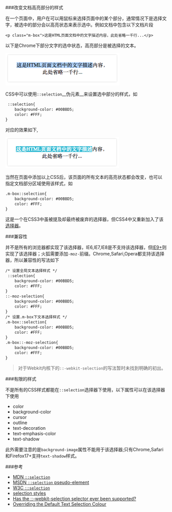 ###改变文档高亮部分的样式

在一个页面中，用户在可以用鼠标来选择页面中的某个部分，通常情况下是选择文字，被选中的部分会以高亮状态来表示选中。例如文档中包含以下文档片段

	<p class="m-box">这是HTML页面文档中的文字描述内容，此处省略一千行...</p>

以下是Chrome下部分文字的选中状态，高亮部分是被选择的文本。

![默认选中](1.png)

CSS中可以使用`::selection`__伪元素__来设置选中部分的样式，如

	 ::selection{
	    background-color: #00BBD5;
    	color: #FFF;
	}

对应的效果如下,

![添加::selection](2.png)

当然在页面中添加以上CSS后，该页面的所有文本的高亮状态都会改变，也可以指定文档部分区域使用该样式，如

	.m-box::selection{
	    background-color: #00BBD5;
    	color: #FFF;
	}

这是一个在CSS3中虽被提及却最终被废弃的选择器，但CSS4中又重新加入了该[选择器](3)。



###兼容性

并不是所有的浏览器都实现了该选择器，IE6,IE7,IE8是不支持该选择器，但[IE9+][2]则实现了该选择器；火狐需要添加`-moz-`前缀。Chrome,Safari,Opera都支持该选择器，所以兼容性的写法如下

	/* 设置全局文本选择样式 */
	 ::selection{
	    background-color: #00BBD5;
    	color: #FFF;
	}
	::-moz-selection{
	    background-color: #00BBD5;
    	color: #FFF;
	}
	/* 设置.m-box下文本选择样式 */
	.m-box::selection{
	    background-color: #00BBD5;
    	color: #FFF;
	}
	.m-box::-moz-selection{
	    background-color: #00BBD5;
    	color: #FFF;
	}


>对于Webkit内核下的`::-webkit-selection`的写法暂时未找到明确的初出。
	
###有限的样式

不是所有的CSS样式都能在`::selection`选择器下使用，以下属性可以在该选择器下使用

+ color
+ background-color
+ cursor
+ outline
+ text-decoration 
+ text-emphasis-color
+ text-shadow

此外需要注意的是`background-image`属性不能用于该选择器;只有Chrome,Safari和Firefox17+支持`text-shadow`样式。



###参考

+ [MDN `::selection`][1]
+ [MSDN `::selection` pseudo-element][2]
+ [W3C `::selection`][3]
+ [selection styles][4]
+ [Has the ::-webkit-selection selector ever been supported?][5]
+ [Overriding the Default Text Selection Colour][6]

[1]: https://developer.mozilla.org/en-US/docs/Web/CSS/::selection
[2]: https://msdn.microsoft.com/zh-cn/library/ie/jj127349
[3]: http://dev.w3.org/csswg/css-pseudo-4/#selectordef-selection
[4]: http://quirksmode.org/css/selectors/selection.html
[5]: http://stackoverflow.com/questions/7545550/has-the-webkit-selection-selector-ever-been-supported
[6]: http://toddmotto.com/overriding-the-default-text-selection-colour/
